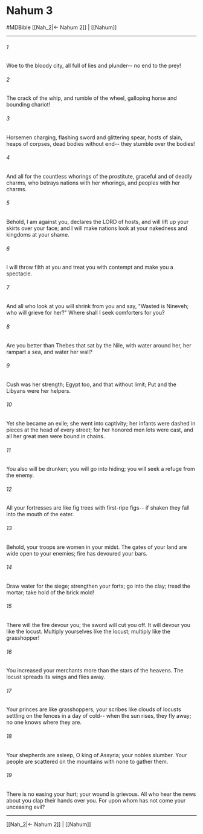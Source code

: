 # Nahum 3
#MDBible
[[Nah_2|← Nahum 2]] | [[Nahum]]

***

###### 1 
Woe to the bloody city, all full of lies and plunder-- no end to the prey! 

###### 2 
The crack of the whip, and rumble of the wheel, galloping horse and bounding chariot! 

###### 3 
Horsemen charging, flashing sword and glittering spear, hosts of slain, heaps of corpses, dead bodies without end-- they stumble over the bodies! 

###### 4 
And all for the countless whorings of the prostitute, graceful and of deadly charms, who betrays nations with her whorings, and peoples with her charms. 

###### 5 
Behold, I am against you, declares the LORD of hosts, and will lift up your skirts over your face; and I will make nations look at your nakedness and kingdoms at your shame. 

###### 6 
I will throw filth at you and treat you with contempt and make you a spectacle. 

###### 7 
And all who look at you will shrink from you and say, "Wasted is Nineveh; who will grieve for her?" Where shall I seek comforters for you? 

###### 8 
Are you better than Thebes that sat by the Nile, with water around her, her rampart a sea, and water her wall? 

###### 9 
Cush was her strength; Egypt too, and that without limit; Put and the Libyans were her helpers. 

###### 10 
Yet she became an exile; she went into captivity; her infants were dashed in pieces at the head of every street; for her honored men lots were cast, and all her great men were bound in chains. 

###### 11 
You also will be drunken; you will go into hiding; you will seek a refuge from the enemy. 

###### 12 
All your fortresses are like fig trees with first-ripe figs-- if shaken they fall into the mouth of the eater. 

###### 13 
Behold, your troops are women in your midst. The gates of your land are wide open to your enemies; fire has devoured your bars. 

###### 14 
Draw water for the siege; strengthen your forts; go into the clay; tread the mortar; take hold of the brick mold! 

###### 15 
There will the fire devour you; the sword will cut you off. It will devour you like the locust. Multiply yourselves like the locust; multiply like the grasshopper! 

###### 16 
You increased your merchants more than the stars of the heavens. The locust spreads its wings and flies away. 

###### 17 
Your princes are like grasshoppers, your scribes like clouds of locusts settling on the fences in a day of cold-- when the sun rises, they fly away; no one knows where they are. 

###### 18 
Your shepherds are asleep, O king of Assyria; your nobles slumber. Your people are scattered on the mountains with none to gather them. 

###### 19 
There is no easing your hurt; your wound is grievous. All who hear the news about you clap their hands over you. For upon whom has not come your unceasing evil? 

***

[[Nah_2|← Nahum 2]] | [[Nahum]]
